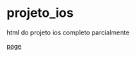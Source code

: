 # projeto_ios
 
html do projeto ios completo parcialmente

 <a href="https://gabriel3core.github.io/projeto_ios/">page</a>